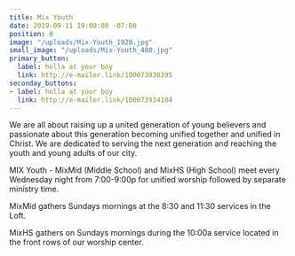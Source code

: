 ```yaml
---
title: Mix Youth
date: 2019-09-11 19:00:00 -07:00
position: 0
image: "/uploads/Mix-Youth_1920.jpg"
small_image: "/uploads/Mix-Youth_480.jpg"
primary_button:
  label: holla at your boy
  link: http://e-mailer.link/100073936395
seconday_buttons:
- label: holla at your boy
  link: http://e-mailer.link/100073934104
---
```


We are all about raising up a united generation of young believers and passionate about this generation becoming unified together and unified in Christ. We are dedicated to serving the next generation and reaching the youth and young adults of our city.

MIX Youth - MixMid (Middle School) and MixHS (High School) meet every Wednesday night from 7:00-9:00p for unified worship followed by separate ministry time.

MixMid gathers Sundays mornings at the 8:30 and 11:30 services in the Loft.

MixHS gathers on Sundays mornings during the 10:00a service located in the front rows of our worship center.